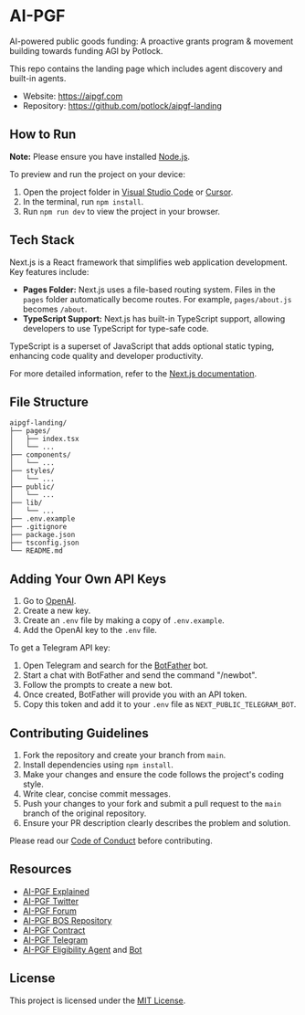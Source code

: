 # AI-PGF

AI-powered public goods funding: A proactive grants program & movement building towards funding AGI by Potlock.

This repo contains the landing page which includes agent discovery and built-in agents.

- Website: https://aipgf.com
- Repository: https://github.com/potlock/aipgf-landing

## How to Run

**Note:** Please ensure you have installed [Node.js](https://nodejs.org/en/download/).

To preview and run the project on your device:

1. Open the project folder in [Visual Studio Code](https://code.visualstudio.com/download) or [Cursor](https://cursor.com).
2. In the terminal, run `npm install`.
3. Run `npm run dev` to view the project in your browser.

## Tech Stack

Next.js is a React framework that simplifies web application development. Key features include:

- **Pages Folder:** Next.js uses a file-based routing system. Files in the `pages` folder automatically become routes. For example, `pages/about.js` becomes `/about`.
- **TypeScript Support:** Next.js has built-in TypeScript support, allowing developers to use TypeScript for type-safe code.

TypeScript is a superset of JavaScript that adds optional static typing, enhancing code quality and developer productivity.

For more detailed information, refer to the [Next.js documentation](https://nextjs.org/docs).

## File Structure

```
aipgf-landing/
├── pages/
│   ├── index.tsx
│   └── ...
├── components/
│   └── ...
├── styles/
│   └── ...
├── public/
│   └── ...
├── lib/
│   └── ...
├── .env.example
├── .gitignore
├── package.json
├── tsconfig.json
└── README.md
```

## Adding Your Own API Keys

1. Go to [OpenAI](https://platform.openai.com/account/api-keys).
2. Create a new key.
3. Create an `.env` file by making a copy of `.env.example`.
4. Add the OpenAI key to the `.env` file.

To get a Telegram API key:
1. Open Telegram and search for the [BotFather](https://t.me/BotFather) bot.
2. Start a chat with BotFather and send the command "/newbot".
3. Follow the prompts to create a new bot.
4. Once created, BotFather will provide you with an API token.
5. Copy this token and add it to your `.env` file as `NEXT_PUBLIC_TELEGRAM_BOT`.

## Contributing Guidelines

1. Fork the repository and create your branch from `main`.
2. Install dependencies using `npm install`.
3. Make your changes and ensure the code follows the project's coding style.
4. Write clear, concise commit messages.
5. Push your changes to your fork and submit a pull request to the `main` branch of the original repository.
6. Ensure your PR description clearly describes the problem and solution.

Please read our [Code of Conduct](CODE_OF_CONDUCT.md) before contributing.

## Resources

- [AI-PGF Explained](https://aipgf.com/explained)
- [AI-PGF Twitter](https://x.com/ai_pgf)
- [AI-PGF Forum](https://forum.aipgf.com/)
- [AI-PGF BOS Repository](https://github.com/potlock/aipgf-bos)
- [AI-PGF Contract](https://github.com/potlock/aipgf)
- [AI-PGF Telegram](https://aipgf.com/telegram)
- [AI-PGF Eligibility Agent](https://github.com/PotLock/AI-PGF-telegram-bot) and [Bot](https://t.me/aipgfbot)

## License

This project is licensed under the [MIT License](LICENSE).
